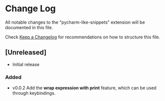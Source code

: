 # Change Log

All notable changes to the "pycharm-like-snippets" extension will be documented in this file.

Check [Keep a Changelog](http://keepachangelog.com/) for recommendations on how to structure this file.

## [Unreleased]

- Initial release

### Added

- v0.0.2 Add the **wrap expression with print** feature, which can be used through keybindings.
